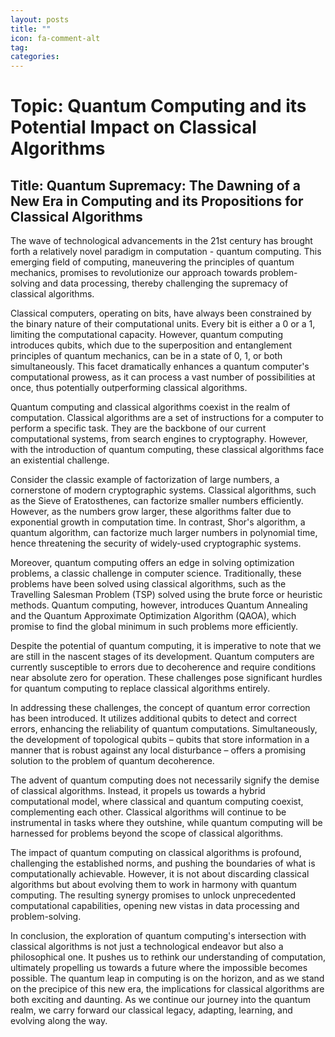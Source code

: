 ```yaml
---
layout: posts
title: ""
icon: fa-comment-alt
tag: 
categories: 
---
```


# Topic: Quantum Computing and its Potential Impact on Classical Algorithms 

## Title: Quantum Supremacy: The Dawning of a New Era in Computing and its Propositions for Classical Algorithms

The wave of technological advancements in the 21st century has brought forth a relatively novel paradigm in computation - quantum computing. This emerging field of computing, maneuvering the principles of quantum mechanics, promises to revolutionize our approach towards problem-solving and data processing, thereby challenging the supremacy of classical algorithms.

Classical computers, operating on bits, have always been constrained by the binary nature of their computational units. Every bit is either a 0 or a 1, limiting the computational capacity. However, quantum computing introduces qubits, which due to the superposition and entanglement principles of quantum mechanics, can be in a state of 0, 1, or both simultaneously. This facet dramatically enhances a quantum computer's computational prowess, as it can process a vast number of possibilities at once, thus potentially outperforming classical algorithms.

Quantum computing and classical algorithms coexist in the realm of computation. Classical algorithms are a set of instructions for a computer to perform a specific task. They are the backbone of our current computational systems, from search engines to cryptography. However, with the introduction of quantum computing, these classical algorithms face an existential challenge.

Consider the classic example of factorization of large numbers, a cornerstone of modern cryptographic systems. Classical algorithms, such as the Sieve of Eratosthenes, can factorize smaller numbers efficiently. However, as the numbers grow larger, these algorithms falter due to exponential growth in computation time. In contrast, Shor's algorithm, a quantum algorithm, can factorize much larger numbers in polynomial time, hence threatening the security of widely-used cryptographic systems.

Moreover, quantum computing offers an edge in solving optimization problems, a classic challenge in computer science. Traditionally, these problems have been solved using classical algorithms, such as the Travelling Salesman Problem (TSP) solved using the brute force or heuristic methods. Quantum computing, however, introduces Quantum Annealing and the Quantum Approximate Optimization Algorithm (QAOA), which promise to find the global minimum in such problems more efficiently.

Despite the potential of quantum computing, it is imperative to note that we are still in the nascent stages of its development. Quantum computers are currently susceptible to errors due to decoherence and require conditions near absolute zero for operation. These challenges pose significant hurdles for quantum computing to replace classical algorithms entirely.

In addressing these challenges, the concept of quantum error correction has been introduced. It utilizes additional qubits to detect and correct errors, enhancing the reliability of quantum computations. Simultaneously, the development of topological qubits – qubits that store information in a manner that is robust against any local disturbance – offers a promising solution to the problem of quantum decoherence.

The advent of quantum computing does not necessarily signify the demise of classical algorithms. Instead, it propels us towards a hybrid computational model, where classical and quantum computing coexist, complementing each other. Classical algorithms will continue to be instrumental in tasks where they outshine, while quantum computing will be harnessed for problems beyond the scope of classical algorithms.

The impact of quantum computing on classical algorithms is profound, challenging the established norms, and pushing the boundaries of what is computationally achievable. However, it is not about discarding classical algorithms but about evolving them to work in harmony with quantum computing. The resulting synergy promises to unlock unprecedented computational capabilities, opening new vistas in data processing and problem-solving.

In conclusion, the exploration of quantum computing's intersection with classical algorithms is not just a technological endeavor but also a philosophical one. It pushes us to rethink our understanding of computation, ultimately propelling us towards a future where the impossible becomes possible. The quantum leap in computing is on the horizon, and as we stand on the precipice of this new era, the implications for classical algorithms are both exciting and daunting. As we continue our journey into the quantum realm, we carry forward our classical legacy, adapting, learning, and evolving along the way.